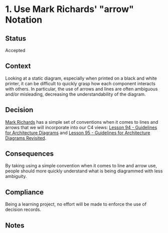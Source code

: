 # 1. Use Mark Richards' "arrow" Notation

## Status
Accepted

## Context
Looking at a static diagram, especially when printed on a black and white printer, it can be difficult to quickly grasp how each component interacts with others. In particular, the use of arrows and lines are often ambiguous and/or misleading, decreasing the understandability of the diagram.

## Decision
[Mark Richards](https://developertoarchitect.com/lessons/) has a simple set of conventions when it comes to lines and arrows that we will incorporate into our C4 views: [Lesson 94 - Guidelines for Architecture Diagrams](https://developertoarchitect.com/lessons/lesson94.html) and [Lesson 95 - Guidelines for Architecture Diagrams Revisited](https://developertoarchitect.com/lessons/lesson95.html).

## Consequences
By taking using a simple convention when it comes to line and arrow use, people should more quickly understand what is being diagrammed with less ambiguity.

## Compliance
Being a learning project, no effort will be made to enforce the use of decision records.

## Notes
